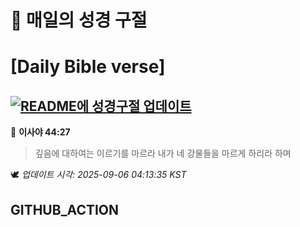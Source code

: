 # 🙏 매일의 성경 구절
# [Daily Bible verse]
## [![README에 성경구절 업데이트](https://github.com/DONGSUKA/first_test/actions/workflows/update-readme-bible.yml/badge.svg)](https://github.com/DONGSUKA/first_test/actions/workflows/update-readme-bible.yml)
<!-- START_BIBLE_VERSE -->
📖 **이사야 44:27**
> 깊음에 대하여는 이르기를 마르라 내가 네 강물들을 마르게 하리라 하며

🕊️ _업데이트 시각: 2025-09-06 04:13:35 KST_
  <!-- END_BIBLE_VERSE -->
## GITHUB_ACTION
